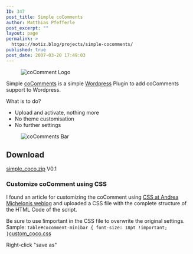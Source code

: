 ```yaml
---
ID: 347
post_title: Simple coComments
author: Matthias Pfefferle
post_excerpt: ""
layout: page
permalink: >
  https://notiz.blog/projects/simple-cocomments/
published: true
post_date: 2007-03-20 17:49:03
---
```

<!-- wp:image {"align":"right"} -->
<figure class="wp-block-image alignright" style="max-width:50%"><img src="https://notiz.blog/wp-content/uploads/2007/03/cocomments-logo.gif" alt="coComment Logo" /></figure>
<!-- /wp:image -->

<!-- wp:paragraph -->
<p>Simple <a href="http://cocomments.com/">coComments</a> is a simple <a href="http://wordpress.org">Wordpress</a> Plugin to add coComments support to Wordpress.</p>
<!-- /wp:paragraph -->

<!-- wp:paragraph -->
<p>What is to do?</p>
<!-- /wp:paragraph -->

<!-- wp:list -->
<ul>
    <li>Upload and activate, nothing more</li>
    <li>No theme customisation</li>
    <li>No further settings</li>
</ul>
<!-- /wp:list -->

<!-- wp:image {"align":"center"} -->
<figure class="wp-block-image aligncenter"><img src="https://notiz.blog/wp-content/uploads/2007/03/cocomment_bar.jpg" alt="coComments Bar" /></figure>
<!-- /wp:image -->

<!-- wp:heading -->
<h2>Download</h2>
<!-- /wp:heading -->

<!-- wp:paragraph -->
<p><a href="https://notiz.blog/wp-content/uploads/2007/03/simple_coco.zip">simple_coco.zip</a> V0.1
</p>
<!-- /wp:paragraph -->

<!-- wp:heading -->
<h3>Customize coComment using CSS</h3>
<!-- /wp:heading -->

<!-- wp:paragraph -->
<p>I found an article for customizing the coComment using <a href="http://miche.netsons.org/customizing-cocomment-with-css.html">CSS at Andrea Michelonis weblog</a> and uploaded a CSS file with the complete structure of the HTML Code of the script.</p>
<!-- /wp:paragraph -->

<!-- wp:paragraph -->
<p>Be sure to use !important in the CSS file to overwrite the original settings.<br/> Sample: <code>table#cocomment-minibar { font-size: 18pt !important; }</code><a href="https://notiz.blog/wp-content/uploads/2007/03/custom_coco.css">custom_coco.css</a></p>
<!-- /wp:paragraph -->

<!-- wp:paragraph -->
<p>Right-click &quot;save as&quot;</p>
<!-- /wp:paragraph -->